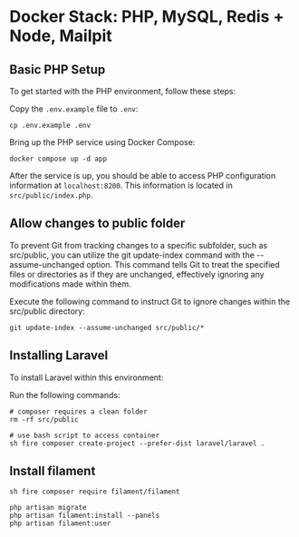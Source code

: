 # Docker Stack: PHP, MySQL, Redis + Node, Mailpit

## Basic PHP Setup

To get started with the PHP environment, follow these steps:

Copy the `.env.example` file to `.env`:

    cp .env.example .env

Bring up the PHP service using Docker Compose:

    docker compose up -d app

After the service is up, you should be able to access PHP configuration
information at `localhost:8200`. This information is located in `src/public/index.php`.

## Allow changes to public folder

To prevent Git from tracking changes to a specific subfolder, such as src/public, you can utilize the git update-index command with the --assume-unchanged option. This command tells Git to treat the specified files or directories as if they are unchanged, effectively ignoring any modifications made within them.

Execute the following command to instruct Git to ignore changes within the src/public directory:

    git update-index --assume-unchanged src/public/*

## Installing Laravel

To install Laravel within this environment:

Run the following commands:

    # composer requires a clean folder
    rm -rf src/public

    # use bash script to access container
    sh fire composer create-project --prefer-dist laravel/laravel .

## Install filament

    sh fire composer require filament/filament

    php artisan migrate
    php artisan filament:install --panels
    php artisan filament:user
